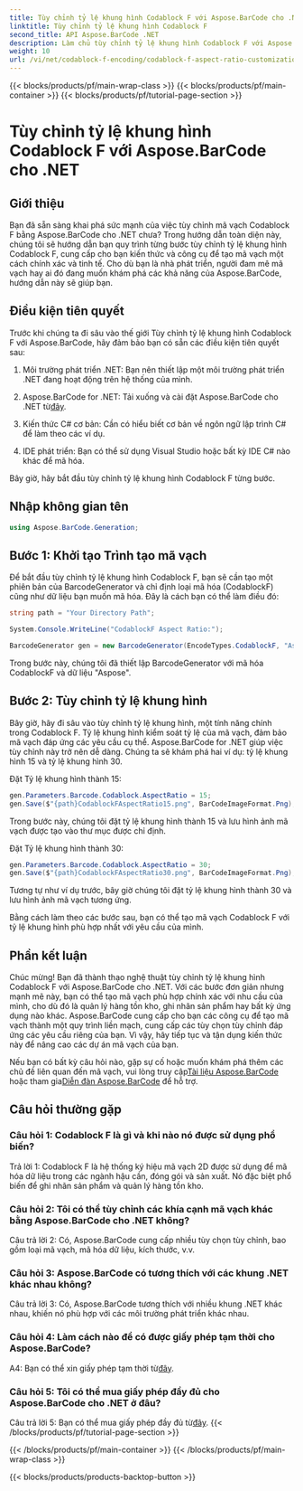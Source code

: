 ```yaml
---
title: Tùy chỉnh tỷ lệ khung hình Codablock F với Aspose.BarCode cho .NET
linktitle: Tùy chỉnh tỷ lệ khung hình Codablock F
second_title: API Aspose.BarCode .NET
description: Làm chủ tùy chỉnh tỷ lệ khung hình Codablock F với Aspose.BarCode cho .NET. Tạo mã vạch chính xác phù hợp với nhu cầu của bạn một cách dễ dàng.
weight: 10
url: /vi/net/codablock-f-encoding/codablock-f-aspect-ratio-customization/
---
```


{{< blocks/products/pf/main-wrap-class >}}
{{< blocks/products/pf/main-container >}}
{{< blocks/products/pf/tutorial-page-section >}}

# Tùy chỉnh tỷ lệ khung hình Codablock F với Aspose.BarCode cho .NET

## Giới thiệu

Bạn đã sẵn sàng khai phá sức mạnh của việc tùy chỉnh mã vạch Codablock F bằng Aspose.BarCode cho .NET chưa? Trong hướng dẫn toàn diện này, chúng tôi sẽ hướng dẫn bạn quy trình từng bước tùy chỉnh tỷ lệ khung hình Codablock F, cung cấp cho bạn kiến thức và công cụ để tạo mã vạch một cách chính xác và tinh tế. Cho dù bạn là nhà phát triển, người đam mê mã vạch hay ai đó đang muốn khám phá các khả năng của Aspose.BarCode, hướng dẫn này sẽ giúp bạn.

## Điều kiện tiên quyết

Trước khi chúng ta đi sâu vào thế giới Tùy chỉnh tỷ lệ khung hình Codablock F với Aspose.BarCode, hãy đảm bảo bạn có sẵn các điều kiện tiên quyết sau:

1. Môi trường phát triển .NET: Bạn nên thiết lập một môi trường phát triển .NET đang hoạt động trên hệ thống của mình.

2.  Aspose.BarCode for .NET: Tải xuống và cài đặt Aspose.BarCode cho .NET từ[đây](https://releases.aspose.com/barcode/net/).

3. Kiến thức C# cơ bản: Cần có hiểu biết cơ bản về ngôn ngữ lập trình C# để làm theo các ví dụ.

4. IDE phát triển: Bạn có thể sử dụng Visual Studio hoặc bất kỳ IDE C# nào khác để mã hóa.

Bây giờ, hãy bắt đầu tùy chỉnh tỷ lệ khung hình Codablock F từng bước.

## Nhập không gian tên

```csharp
using Aspose.BarCode.Generation;
```

## Bước 1: Khởi tạo Trình tạo mã vạch

Để bắt đầu tùy chỉnh tỷ lệ khung hình Codablock F, bạn sẽ cần tạo một phiên bản của BarcodeGenerator và chỉ định loại mã hóa (CodablockF) cũng như dữ liệu bạn muốn mã hóa. Đây là cách bạn có thể làm điều đó:

```csharp
string path = "Your Directory Path";

System.Console.WriteLine("CodablockF Aspect Ratio:");

BarcodeGenerator gen = new BarcodeGenerator(EncodeTypes.CodablockF, "Aspose");
```

Trong bước này, chúng tôi đã thiết lập BarcodeGenerator với mã hóa CodablockF và dữ liệu "Aspose".

## Bước 2: Tùy chỉnh tỷ lệ khung hình

Bây giờ, hãy đi sâu vào tùy chỉnh tỷ lệ khung hình, một tính năng chính trong Codablock F. Tỷ lệ khung hình kiểm soát tỷ lệ của mã vạch, đảm bảo mã vạch đáp ứng các yêu cầu cụ thể. Aspose.BarCode for .NET giúp việc tùy chỉnh này trở nên dễ dàng. Chúng ta sẽ khám phá hai ví dụ: tỷ lệ khung hình 15 và tỷ lệ khung hình 30.

Đặt Tỷ lệ khung hình thành 15:

```csharp
gen.Parameters.Barcode.Codablock.AspectRatio = 15;
gen.Save($"{path}CodablockFAspectRatio15.png", BarCodeImageFormat.Png);
```

Trong bước này, chúng tôi đặt tỷ lệ khung hình thành 15 và lưu hình ảnh mã vạch được tạo vào thư mục được chỉ định.

Đặt Tỷ lệ khung hình thành 30:

```csharp
gen.Parameters.Barcode.Codablock.AspectRatio = 30;
gen.Save($"{path}CodablockFAspectRatio30.png", BarCodeImageFormat.Png);
```

Tương tự như ví dụ trước, bây giờ chúng tôi đặt tỷ lệ khung hình thành 30 và lưu hình ảnh mã vạch tương ứng.

Bằng cách làm theo các bước sau, bạn có thể tạo mã vạch Codablock F với tỷ lệ khung hình phù hợp nhất với yêu cầu của mình.

## Phần kết luận

Chúc mừng! Bạn đã thành thạo nghệ thuật tùy chỉnh tỷ lệ khung hình Codablock F với Aspose.BarCode cho .NET. Với các bước đơn giản nhưng mạnh mẽ này, bạn có thể tạo mã vạch phù hợp chính xác với nhu cầu của mình, cho dù đó là quản lý hàng tồn kho, ghi nhãn sản phẩm hay bất kỳ ứng dụng nào khác. Aspose.BarCode cung cấp cho bạn các công cụ để tạo mã vạch thành một quy trình liền mạch, cung cấp các tùy chọn tùy chỉnh đáp ứng các yêu cầu riêng của bạn. Vì vậy, hãy tiếp tục và tận dụng kiến thức này để nâng cao các dự án mã vạch của bạn.

 Nếu bạn có bất kỳ câu hỏi nào, gặp sự cố hoặc muốn khám phá thêm các chủ đề liên quan đến mã vạch, vui lòng truy cập[Tài liệu Aspose.BarCode](https://reference.aspose.com/barcode/net/) hoặc tham gia[Diễn đàn Aspose.BarCode](https://forum.aspose.com/c/barcode/13) để hỗ trợ.

## Câu hỏi thường gặp

### Câu hỏi 1: Codablock F là gì và khi nào nó được sử dụng phổ biến?

Trả lời 1: Codablock F là hệ thống ký hiệu mã vạch 2D được sử dụng để mã hóa dữ liệu trong các ngành hậu cần, đóng gói và sản xuất. Nó đặc biệt phổ biến để ghi nhãn sản phẩm và quản lý hàng tồn kho.

### Câu hỏi 2: Tôi có thể tùy chỉnh các khía cạnh mã vạch khác bằng Aspose.BarCode cho .NET không?

Câu trả lời 2: Có, Aspose.BarCode cung cấp nhiều tùy chọn tùy chỉnh, bao gồm loại mã vạch, mã hóa dữ liệu, kích thước, v.v.

### Câu hỏi 3: Aspose.BarCode có tương thích với các khung .NET khác nhau không?

Câu trả lời 3: Có, Aspose.BarCode tương thích với nhiều khung .NET khác nhau, khiến nó phù hợp với các môi trường phát triển khác nhau.

### Câu hỏi 4: Làm cách nào để có được giấy phép tạm thời cho Aspose.BarCode?

 A4: Bạn có thể xin giấy phép tạm thời từ[đây](https://purchase.aspose.com/temporary-license/).

### Câu hỏi 5: Tôi có thể mua giấy phép đầy đủ cho Aspose.BarCode cho .NET ở đâu?

 Câu trả lời 5: Bạn có thể mua giấy phép đầy đủ từ[đây](https://purchase.aspose.com/buy).
{{< /blocks/products/pf/tutorial-page-section >}}

{{< /blocks/products/pf/main-container >}}
{{< /blocks/products/pf/main-wrap-class >}}

{{< blocks/products/products-backtop-button >}}
